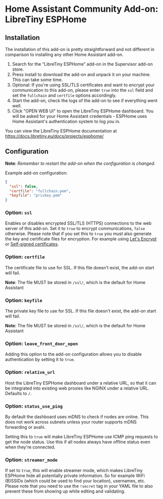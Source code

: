 # Home Assistant Community Add-on: LibreTiny ESPHome

## Installation

The installation of this add-on is pretty straightforward and not different in comparison to installing any other Home Assistant add-on.

1. Search for the “LibreTiny ESPHome” add-on in the Supervisor add-on store.
2. Press install to download the add-on and unpack it on your machine. This can take some time.
3. Optional: If you're using SSL/TLS certificates and want to encrypt your communication to this add-on, please enter `true` into the `ssl` field and set the `fullchain` and `certfile` options accordingly.
4. Start the add-on, check the logs of the add-on to see if everything went well.
5. Click "OPEN WEB UI" to open the LibreTiny ESPHome dashboard. You will be asked for your Home Assistant credentials - ESPHome uses Home Assistant's authentication system to log you in.

You can view the LibreTiny ESPHome documentation at https://docs.libretiny.eu/docs/projects/esphome/

## Configuration

**Note**: _Remember to restart the add-on when the configuration is changed._

Example add-on configuration:

```json
{
  "ssl": false,
  "certfile": "fullchain.pem",
  "keyfile": "privkey.pem"
}
```

### Option: `ssl`

Enables or disables encrypted SSL/TLS (HTTPS) connections to the web server of this add-on.
Set it to `true` to encrypt communications, `false` otherwise.
Please note that if you set this to `true` you must also generate the key and certificate
files for encryption. For example using [Let's Encrypt](https://www.home-assistant.io/addons/lets_encrypt/)
or [Self-signed certificates](https://www.home-assistant.io/docs/ecosystem/certificates/tls_self_signed_certificate/).

### Option: `certfile`

The certificate file to use for SSL. If this file doesn't exist, the add-on start will fail.

**Note**: The file MUST be stored in `/ssl/`, which is the default for Home Assistant

### Option: `keyfile`

The private key file to use for SSL. If this file doesn't exist, the add-on start will fail.

**Note**: The file MUST be stored in `/ssl/`, which is the default for Home Assistant

### Option: `leave_front_door_open`

Adding this option to the add-on configuration allows you to disable
authentication by setting it to `true`.

### Option: `relative_url`

Host the LibreTiny ESPHome dashboard under a relative URL, so that it can be integrated
into existing web proxies like NGINX under a relative URL. Defaults to `/`.

### Option: `status_use_ping`

By default the dashboard uses mDNS to check if nodes are online. This does
not work across subnets unless your router supports mDNS forwarding or avahi.

Setting this to `true` will make LibreTiny ESPHome use ICMP ping requests to get the node status. Use this if all nodes always have offline status even when they're connected.

### Option: `streamer_mode`

If set to `true`, this will enable streamer mode, which makes LibreTiny ESPHome hide all
potentially private information. So for example WiFi (B)SSIDs (which could be
used to find your location), usernames, etc. Please note that you need to use
the `!secret` tag in your YAML file to also prevent these from showing up
while editing and validating.
